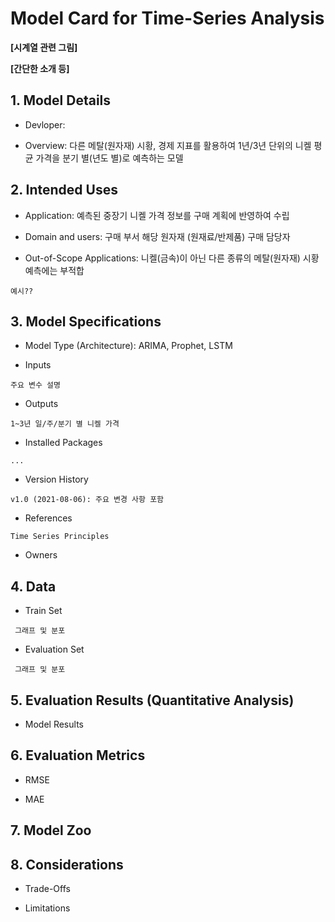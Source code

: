 # Model Card for Time-Series Analysis

**[시계열 관련 그림]**  

**[간단한 소개 등]** 


## 1. Model Details

* Devloper:

* Overview: 다른 메탈(원자재) 시황, 경제 지표를 활용하여 1년/3년 단위의 니켈 평균 가격을 분기 별(년도 별)로 예측하는 모델


## 2. Intended Uses

* Application: 예측된 중장기 니켈 가격 정보를 구매 계획에 반영하여 수립 

* Domain and users: 구매 부서 해당 원자재 (원재료/반제품) 구매 담당자

* Out-of-Scope Applications: 니켈(금속)이 아닌 다른 종류의 메탈(원자재) 시황 예측에는 부적합

```
예시??
```

## 3. Model Specifications

* Model Type (Architecture): ARIMA, Prophet, LSTM

* Inputs
```
주요 변수 설명
``` 
* Outputs
```
1~3년 일/주/분기 별 니켈 가격 
``` 
* Installed Packages
```
...
``` 
* Version History
```
v1.0 (2021-08-06): 주요 변경 사항 포함
```
* References
```
Time Series Principles
```
* Owners

## 4. Data

* Train Set
```
 그래프 및 분포
```

* Evaluation Set
```
 그래프 및 분포
```

## 5. Evaluation Results (Quantitative Analysis)

*	Model Results

## 6. Evaluation Metrics

*	RMSE
 
*	MAE

## 7. Model Zoo

## 8.	Considerations

*	Trade-Offs

*	Limitations
